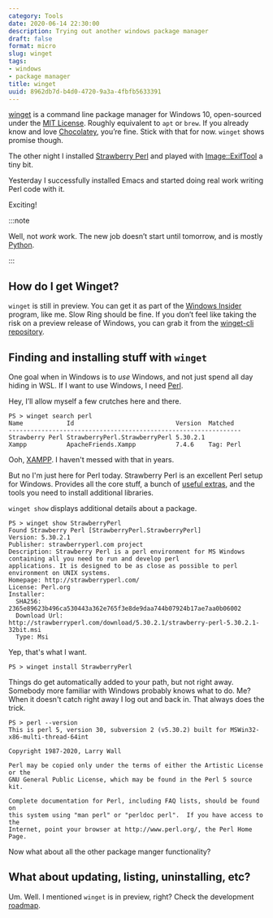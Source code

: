 ```yaml
---
category: Tools
date: 2020-06-14 22:30:00
description: Trying out another windows package manager
draft: false
format: micro
slug: winget
tags:
- windows
- package manager
title: winget
uuid: 8962db7d-b4d0-4720-9a3a-4fbfb5633391
---
```


[winget][winget] is a command line package manager for Windows 10, open-sourced
under the [MIT License][mit].  Roughly equivalent to `apt` or `brew`.  If you
already know and love [Chocolatey][chocolatey], you’re fine.  Stick with that
for now. `winget` shows promise though.

The other night I installed [Strawberry Perl][strawberry-perl] and played with
[Image::ExifTool][image-exiftool] a tiny bit.

Yesterday I successfully installed Emacs and started doing real work writing
Perl code with it.

Exciting!

:::note

Well, not *work* work.  The new job doesn’t start until tomorrow, and is mostly
[Python][python].

:::

## How do I get Winget?

`winget` is still in preview.  You can get it as part of the [Windows
Insider][windows-insider] program, like me.  Slow Ring should be fine.  If you
don’t feel like taking the risk on a preview release of Windows, you can grab
it from the [winget-cli repository][winget-cli-repo].

## Finding and installing stuff with ``winget``

One goal when in Windows is to *use* Windows, and not just spend all day hiding
in WSL.  If I want to use Windows, I need [Perl][perl].

Hey, I’ll allow myself a few crutches here and there.

``` text
PS > winget search perl
Name            Id                            Version  Matched
----------------------------------------------------------------
Strawberry Perl StrawberryPerl.StrawberryPerl 5.30.2.1
Xampp           ApacheFriends.Xampp           7.4.6    Tag: Perl
```

Ooh, [XAMPP][xampp].  I haven't messed with that in years.

But no I'm just here for Perl today.  Strawberry Perl is an excellent Perl
setup for Windows.  Provides all the core stuff, a bunch of [useful
extras][useful-extras], and the tools you need to install additional libraries.

`winget show` displays additional details about a package.

``` text
PS > winget show StrawberryPerl
Found Strawberry Perl [StrawberryPerl.StrawberryPerl]
Version: 5.30.2.1
Publisher: strawberryperl.com project
Description: Strawberry Perl is a perl environment for MS Windows containing all you need to run and develop perl
applications. It is designed to be as close as possible to perl environment on UNIX systems.
Homepage: http://strawberryperl.com/
License: Perl.org
Installer:
  SHA256: 2365e89623b496ca530443a362e765f3e8de9daa744b07924b17ae7aa0b06002
  Download Url: http://strawberryperl.com/download/5.30.2.1/strawberry-perl-5.30.2.1-32bit.msi
  Type: Msi
```

Yep, that's what I want.

``` text
PS > winget install StrawberryPerl
```

Things do get automatically added to your path, but not right away.  Somebody
more familiar with Windows probably knows what to do.  Me?  When it doesn't
catch right away I log out and back in.  That always does the trick.

``` text
PS > perl --version
This is perl 5, version 30, subversion 2 (v5.30.2) built for MSWin32-x86-multi-thread-64int

Copyright 1987-2020, Larry Wall

Perl may be copied only under the terms of either the Artistic License or the
GNU General Public License, which may be found in the Perl 5 source kit.

Complete documentation for Perl, including FAQ lists, should be found on
this system using "man perl" or "perldoc perl".  If you have access to the
Internet, point your browser at http://www.perl.org/, the Perl Home Page.
```

Now what about all the other package manger functionality?

## What about updating, listing, uninstalling, etc?

Um.  Well.  I mentioned `winget` is in preview, right?  Check the development
[roadmap][].

[winget]: https://docs.microsoft.com/en-us/windows/package-manager/winget/
[mit]: https://github.com/microsoft/winget-cli/blob/master/LICENSE
[chocolatey]: https://chocolatey.org/
[image-exiftool]: https://metacpan.org/release/Image-ExifTool
[strawberry-perl]: https://strawberryperl.com
[python]: /tag/python
[windows-insider]: https://insider.windows.com/en-us/
[winget-cli-repo]: https://github.com/microsoft/winget-cli
[perl]: /tag/perl
[xampp]: https://www.apachefriends.org/index.html
[useful-extras]: http://strawberryperl.com/release-notes/5.30.2.1-64bit.html
[roadmap]: https://github.com/microsoft/winget-cli/blob/master/doc/windows-package-manager-v1-roadmap.md
